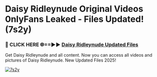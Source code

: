 # Daisy Ridleynude Original Videos 0nlyFans Leaked - Files Updated! (7s2y)

<h3>🔴 CLICK HERE 🌐==►► <a href="https://tinyurl.com/y5r63du9" rel="nofollow">Daisy Ridleynude Updated Files</a></h3>

Get Daisy Ridleynude and all content. Now you can access all videos and pictures of Daisy Ridleynude. New Updated Files 2025!

[![7s2y](https://i.imgur.com/UVo9nyh.gif)](https://tinyurl.com/y5r63du9)